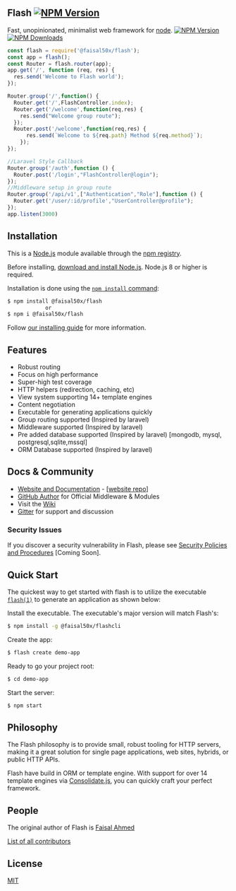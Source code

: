 ## Flash [![NPM Version][npm-image]][npm-url]

  Fast, unopinionated, minimalist web framework for [node](http://nodejs.org).
[![NPM Version][npm-image]][npm-url]
[![NPM Downloads][downloads-image]][downloads-url]  
  

```js
const flash = require('@faisal50x/flash');
const app = flash();
const Router = flash.router(app);
app.get('/', function (req, res) {
  res.send('Welcome to Flash world');
});

Router.group('/',function() {
  Router.get('/',FlashController.index);
  Router.get('/welcome',function(req,res) {
    res.send("Welcome group route");
  });
  Router.post('/welcome',function(req,res) {
      res.send(`Welcome to ${req.path} Method ${req.method}`);
    });
});

//Laravel Style Callback
Router.group('/auth',function () {
  Router.post('/login',"FlashController@login");
});
//Middleware setup in group route
Router.group('/api/v1',["Authentication","Role"],function () {
  Router.get('/user/:id/profile',"UserController@profile");
});
app.listen(3000)
```

## Installation

This is a [Node.js](https://nodejs.org/en/) module available through the
[npm registry](https://www.npmjs.com/).

Before installing, [download and install Node.js](https://nodejs.org/en/download/).
Node.js 8 or higher is required.

Installation is done using the
[`npm install` command](https://docs.npmjs.com/getting-started/installing-npm-packages-locally):

```bash
$ npm install @faisal50x/flash
            or
$ npm i @faisal50x/flash
```

Follow [our installing guide](http://flash.imfaisal.me/en/starter/installing)
for more information.

## Features

  * Robust routing
  * Focus on high performance
  * Super-high test coverage
  * HTTP helpers (redirection, caching, etc)
  * View system supporting 14+ template engines
  * Content negotiation
  * Executable for generating applications quickly
  * Group routing supported (Inspired by laravel)
  * Middleware supported (Inspired by laravel)
  * Pre added database supported (Inspired by laravel) [mongodb, mysql, postgresql,sqlite,mssql]
  * ORM Database supported (Inspired by laravel)

## Docs & Community

  * [Website and Documentation](http://flash.imfaisal.me/) - [[website repo](https://github.com/faisal50x/flash)]
  * [GitHub Author](https://github.com/Faisal50x) for Official Middleware & Modules
  * Visit the [Wiki](https://github.com/faisal50x/flash/wiki)
  * [Gitter](https://gitter.im/flash-framework) for support and discussion


### Security Issues

If you discover a security vulnerability in Flash, please see [Security Policies and Procedures](Security.md) [Coming Soon].

## Quick Start

  The quickest way to get started with flash is to utilize the executable [`flash(1)`](https://github.com/faisal50x/flashcli) to generate an application as shown below:

  Install the executable. The executable's major version will match Flash's:

```bash
$ npm install -g @faisal50x/flashcli
```

  Create the app:

```bash
$ flash create demo-app
```

  Ready to go your project root:

```bash
$ cd demo-app
```

  Start the server:

```bash
$ npm start
```

## Philosophy

  The Flash philosophy is to provide small, robust tooling for HTTP servers, making
  it a great solution for single page applications, web sites, hybrids, or public
  HTTP APIs.

  Flash have build in  ORM or template engine. With support for over
  14 template engines via [Consolidate.js](https://github.com/tj/consolidate.js),
  you can quickly craft your perfect framework.


## People

The original author of Flash is [Faisal Ahmed](https://github.com/faisal50x)

[List of all contributors](https://github.com/faisal50x/flash/graphs/contributors)

## License

  [MIT](LICENSE)

[npm-image]: https://img.shields.io/npm/v/@faisal50x/flash.svg
[npm-url]: https://npmjs.org/package/@faisal50x/flash

[downloads-image]: https://img.shields.io/npm/dt/@faisal50x/flashcli.svg?style=for-the-badge
[downloads-url]: https://npmjs.org/package/@faisal50x/flash
